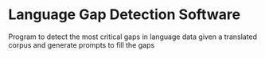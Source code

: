 # Language Gap Detection Software

Program to detect the most critical gaps in language data given a translated corpus and generate prompts to fill the gaps
